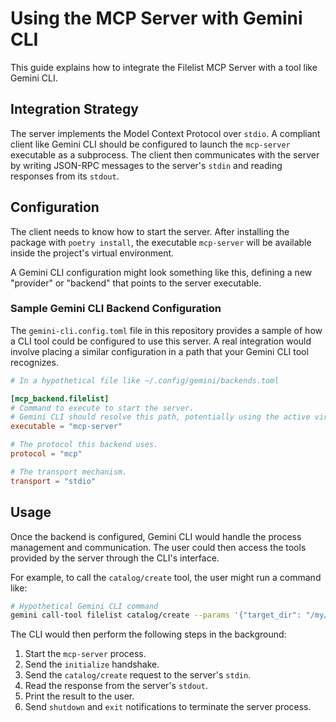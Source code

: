 # Using the MCP Server with Gemini CLI

This guide explains how to integrate the Filelist MCP Server with a tool like Gemini CLI.

## Integration Strategy

The server implements the Model Context Protocol over `stdio`. A compliant client like Gemini CLI should be configured to launch the `mcp-server` executable as a subprocess. The client then communicates with the server by writing JSON-RPC messages to the server's `stdin` and reading responses from its `stdout`.

## Configuration

The client needs to know how to start the server. After installing the package with `poetry install`, the executable `mcp-server` will be available inside the project's virtual environment.

A Gemini CLI configuration might look something like this, defining a new "provider" or "backend" that points to the server executable.

### Sample Gemini CLI Backend Configuration

The `gemini-cli.config.toml` file in this repository provides a sample of how a CLI tool could be configured to use this server. A real integration would involve placing a similar configuration in a path that your Gemini CLI tool recognizes.

```toml
# In a hypothetical file like ~/.config/gemini/backends.toml

[mcp_backend.filelist]
# Command to execute to start the server.
# Gemini CLI should resolve this path, potentially using the active virtualenv.
executable = "mcp-server"

# The protocol this backend uses.
protocol = "mcp"

# The transport mechanism.
transport = "stdio"
```

## Usage

Once the backend is configured, Gemini CLI would handle the process management and communication. The user could then access the tools provided by the server through the CLI's interface.

For example, to call the `catalog/create` tool, the user might run a command like:

```sh
# Hypothetical Gemini CLI command
gemini call-tool filelist catalog/create --params '{"target_dir": "/my/docs", "output_file": "/tmp/catalog.tsv"}'
```

The CLI would then perform the following steps in the background:
1.  Start the `mcp-server` process.
2.  Send the `initialize` handshake.
3.  Send the `catalog/create` request to the server's `stdin`.
4.  Read the response from the server's `stdout`.
5.  Print the result to the user.
6.  Send `shutdown` and `exit` notifications to terminate the server process.
